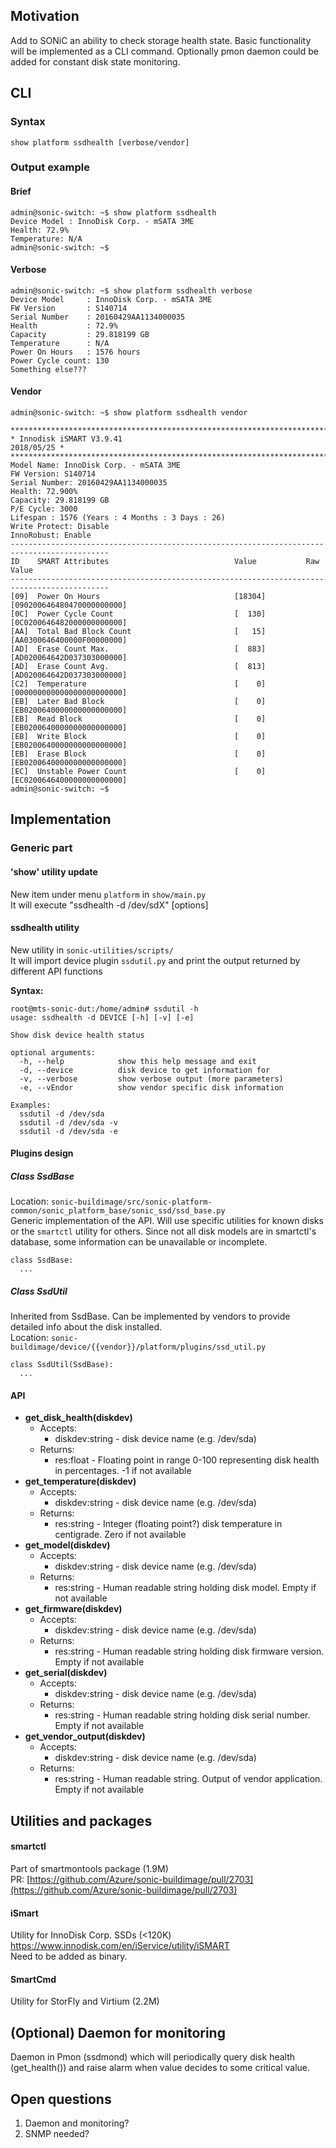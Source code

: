 ## Motivation
Add to SONiC an ability to check storage health state. Basic functionality will be implemented as a CLI command. Optionally pmon daemon could be added for constant disk state monitoring.

## CLI

### Syntax
    show platform ssdhealth [verbose/vendor]

### Output example
#### Brief
    admin@sonic-switch: ~$ show platform ssdhealth
    Device Model : InnoDisk Corp. - mSATA 3ME
    Health: 72.9%
    Temperature: N/A
    admin@sonic-switch: ~$

#### Verbose
    admin@sonic-switch: ~$ show platform ssdhealth verbose
    Device Model     : InnoDisk Corp. - mSATA 3ME
    FW Version       : S140714
    Serial Number    : 20160429AA1134000035
    Health           : 72.9%
    Capacity         : 29.818199 GB
    Temperature      : N/A
    Power On Hours   : 1576 hours
    Power Cycle count: 130
    Something else???

#### Vendor
    admin@sonic-switch: ~$ show platform ssdhealth vendor

	********************************************************************************************
	* Innodisk iSMART V3.9.41                                                       2018/05/25 *
	********************************************************************************************
	Model Name: InnoDisk Corp. - mSATA 3ME
	FW Version: S140714
	Serial Number: 20160429AA1134000035
	Health: 72.900%
	Capacity: 29.818199 GB
	P/E Cycle: 3000
	Lifespan : 1576 (Years : 4 Months : 3 Days : 26)
	Write Protect: Disable
	InnoRobust: Enable
	--------------------------------------------------------------------------------------------
	ID    SMART Attributes                            Value           Raw Value
	--------------------------------------------------------------------------------------------
	[09]  Power On Hours                              [18304]         [090200646480470000000000]
	[0C]  Power Cycle Count                           [  130]         [0C0200646482000000000000]
	[AA]  Total Bad Block Count                       [   15]         [AA0300646400000F00000000]
	[AD]  Erase Count Max.                            [  883]         [AD020064642D037303000000]
	[AD]  Erase Count Avg.                            [  813]         [AD020064642D037303000000]
	[C2]  Temperature                                 [    0]         [000000000000000000000000]
	[EB]  Later Bad Block                             [    0]         [EB0200640000000000000000]
	[EB]  Read Block                                  [    0]         [EB0200640000000000000000]
	[EB]  Write Block                                 [    0]         [EB0200640000000000000000]
	[EB]  Erase Block                                 [    0]         [EB0200640000000000000000]
	[EC]  Unstable Power Count                        [    0]         [EC0200646400000000000000]
	admin@sonic-switch: ~$

## Implementation
### Generic part
#### 'show' utility update
New item under menu `platform` in `show/main.py`  
It will execute "ssdhealth -d /dev/sdX" [options]

#### ssdhealth utility
New utility in `sonic-utilities/scripts/`  
It will import device plugin `ssdutil.py` and print the output returned by different API functions  

**Syntax:**

	root@mts-sonic-dut:/home/admin# ssdutil -h
	usage: ssdhealth -d DEVICE [-h] [-v] [-e]
	
	Show disk device health status
	
	optional arguments:
	  -h, --help            show this help message and exit
	  -d, --device          disk device to get information for
	  -v, --verbose         show verbose output (more parameters)
	  -e, --vEndor          show vendor specific disk information
	
	Examples:
	  ssdutil -d /dev/sda
	  ssdutil -d /dev/sda -v
	  ssdutil -d /dev/sda -e


#### Plugins design
##### Class SsdBase
Location: `sonic-buildimage/src/sonic-platform-common/sonic_platform_base/sonic_ssd/ssd_base.py`  
Generic implementation of the API. Will use specific utilities for known disks or the `smartctl` utility for others. Since not all disk models are in smartctl's database, some information can be unavailable or incomplete.

    class SsdBase:
      ...

##### Class SsdUtil
Inherited from SsdBase. Can be implemented by vendors to provide detailed info about the disk installed.  
Location: `sonic-buildimage/device/{{vendor}}/platform/plugins/ssd_util.py`  
                           
    class SsdUtil(SsdBase):
      ...

#### API
* **get\_disk\_health(diskdev)**
	* Accepts:
		* diskdev:string  - disk device name (e.g. /dev/sda)
	* Returns:
		* res:float - Floating point in range 0-100 representing disk health in percentages. -1 if not available
* **get\_temperature(diskdev)**
	* Accepts:
		* diskdev:string  - disk device name (e.g. /dev/sda)
	* Returns:
		* res:string - Integer (floating point?) disk temperature in centigrade. Zero if not available
* **get\_model(diskdev)**
	* Accepts:
		* diskdev:string  - disk device name (e.g. /dev/sda)
	* Returns:
		* res:string - Human readable string holding disk model. Empty if not available
* **get\_firmware(diskdev)**
	* Accepts:
		* diskdev:string  - disk device name (e.g. /dev/sda)
	* Returns:
		* res:string - Human readable string holding disk firmware version. Empty if not available
* **get\_serial(diskdev)**
	* Accepts:
		* diskdev:string  - disk device name (e.g. /dev/sda)
	* Returns:
		* res:string - Human readable string holding disk serial number. Empty if not available
* **get\_vendor_output(diskdev)**
	* Accepts:
		* diskdev:string  - disk device name (e.g. /dev/sda)
	* Returns:
		* res:string - Human readable string. Output of vendor application. Empty if not available

## Utilities and packages
#### smartctl
Part of smartmontools package (1.9M)  
PR: [https://github.com/Azure/sonic-buildimage/pull/2703](https://github.com/Azure/sonic-buildimage/pull/2703)

#### iSmart
Utility for InnoDisk Corp. SSDs (<120K)
https://www.innodisk.com/en/iService/utility/iSMART  
Need to be added as binary.

#### SmartCmd
Utility for StorFly and Virtium (2.2M)  

## (Optional) Daemon for monitoring
Daemon in Pmon (ssdmond) which will periodically query disk health (get_health()) and raise alarm when value decides  to some critical value.  

## Open questions
1. Daemon and monitoring?
2. SNMP needed?
